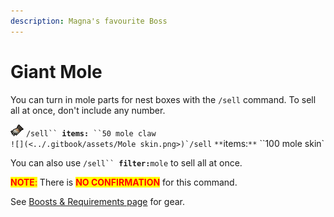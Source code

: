 ```yaml
---
description: Magna's favourite Boss
---
```


# Giant Mole

You can turn in mole parts for nest boxes with the `/sell` command. To sell all at once, don't include any number.

![](<../.gitbook/assets/Mole claw.png>) `/sell`` `**`items:`**` ``50 mole claw`\
``![](<../.gitbook/assets/Mole skin.png>)`/sell`` `**`items:`**` ``100 mole skin`

You can also use `/sell`` `**`filter:`**`mole` to sell all at once.

<mark style="color:red;">**NOTE**</mark><mark style="color:red;">:</mark> There is <mark style="color:red;">**NO CONFIRMATION**</mark> for this command.

See [Boosts & Requirements page](https://wiki.oldschool.gg/bosses/boosts-and-requirements) for gear.
